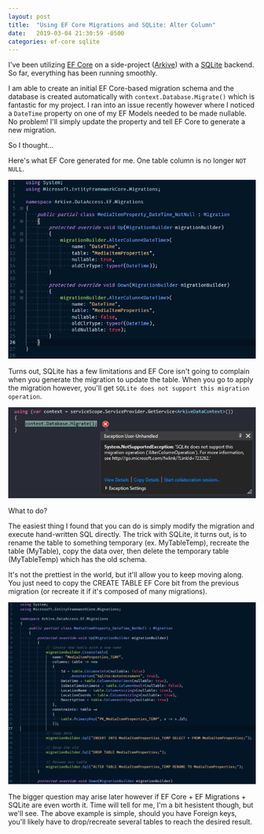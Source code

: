 ```yaml
---
layout: post
title:  "Using EF Core Migrations and SQLite: Alter Column"
date:   2019-03-04 21:30:59 -0500
categories: ef-core sqlite
---
```


I've been utilizing [EF Core](https://docs.microsoft.com/en-us/ef/core/) on a side-project ([Arkive](https://arkive.io/)) with a [SQLite](https://www.sqlite.org/index.html) backend. So far, everything has been running smoothly. 

I am able to create an initial EF Core-based migration schema and the database is created automatically with `context.Database.Migrate()` which is fantastic for my project. I ran into an issue recently however where I noticed a `DateTime` property on one of my EF Models needed to be made nullable. No problem! I'll simply update the property and tell EF Core to generate a new migration.

So I thought...

Here's what EF Core generated for me. One table column is no longer `NOT NULL`.

![Bad Migration code](/img/posts/2019-03-04/before.png "This won't work")

Turns out, SQLite has a few limitations and EF Core isn't going to complain when you generate the migration to update the table. When you go to apply the migration however, you'll get `SQLite does not support this migration operation`.

![Migration Error](/img/posts/2019-03-04/error.png "Not something I expected")

What to do?

The easiest thing I found that you can do is simply modify the migration and execute hand-written SQL directly. The trick with SQLite, it turns out, is to rename the table to something temporary (ex. MyTableTemp), recreate the table (MyTable), copy the data over, then delete the temporary table (MyTableTemp) which has the old schema.

It's not the prettiest in the world, but it'll allow you to keep moving along. You just need to copy the CREATE TABLE EF Core bit from the previous migration (or recreate it if it's composed of many migrations).

![Migration Error](/img/posts/2019-03-04/after.png "All set!")

The bigger question may arise later however if EF Core + EF Migrations + SQLite are even worth it. Time will tell for me, I'm a bit hesistent though, but we'll see. The above example is simple, should you have Foreign keys, you'll likely have to drop/recreate several tables to reach the desired result.

